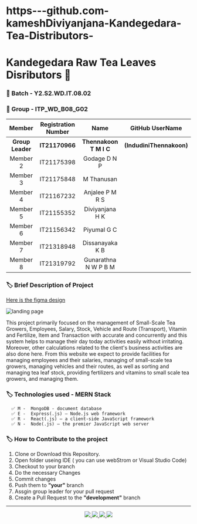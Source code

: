 # https---github.com-kameshDiviyanjana-Kandegedara-Tea-Distributors-

# **Kandegedara Raw Tea Leaves Disributors** 🍃
### 🔖 Batch - Y2.S2.WD.IT.08.02
### 🔖 Group - ITP_WD_B08_G02

|Member | Registration Number| Name | GitHub UserName |
| :---: | :---: | :---: | :---: |
|**Group Leader**| **IT21170966** | **Thennakoon T M I C** | **(IndudiniThennakoon)**| 
|Member 2|  IT21175398 |  Godage D N P| | 
|Member 3|  IT21175848 |  M Thanusan| | 
|Member 4|  IT21167232 | Anjalee P M R S| | 
|Member 5|  IT21155352 |  Diviyanjana H K| | 
|Member 6|  IT21156342 |  Piyumal G C||
|Member 7|  IT21318948 |  Dissanayaka K B ||
|Member 8| IT21319792 |  Gunarathna N W P B M| | 

### 🏷️ Brief Description of Project 
[Here is the figma design](https://www.figma.com/file/Wqvk5ie5L1shzj0jx9SmbY/Kandegedara-Tea-Distributors?node-id=0-1&t=5CxxSm9kJSbdu51i-0)

![landing page](https://user-images.githubusercontent.com/99181964/224741985-372aa845-7d19-408d-bcae-ab4a2444694d.png)


This project primarily focused on the management of Small-Scale Tea Growers, Employees, Salary, Stock, Vehicle and Route (Transport), Vitamin and Fertilize, Item and Transaction with accurate and concurrently and this system helps to manage their day today activities easily without irritating. Moreover, other calculations related to the client's business activities are also done here. From this website we expect to provide facilities for managing employees and their salaries, managing of small-scale tea growers, managing vehicles and their routes, as well as sorting and managing tea leaf stock, providing fertilizers and vitamins to small scale tea growers, and managing them.

### 🏷️ Technologies used - MERN Stack
      ✅ M -  MongoDB - document database
      ✅ E -  Express(.js) — Node.js web framework
      ✅ R -  React(.js) — a client-side JavaScript framework    
      ✅ N -  Node(.js) — the premier JavaScript web server


### 🏷️ How to Contribute to the project
01.  Clone or Download this Repository.
02.  Open folder useing IDE ( you can use webStrom or Visual Studio Code)
03.  Checkout to your branch 
04.  Do the necessary Changes
05.  Commit changes 
06.  Push them to **"your"** branch
07.  Assgin group leader for your pull request
08.  Create a Pull Request to the **"development"** branch

______________
<p align ="center">
<a href = "https://www.mongodb.com/"><img src="https://img.icons8.com/external-tal-revivo-color-tal-revivo/48/null/external-mongodb-a-cross-platform-document-oriented-database-program-logo-color-tal-revivo.png"/>
<a href = "https://expressjs.com/"><img src="https://img.icons8.com/office/48/null/express-js.png"/>
<a href = "https://reactjs.org/"><img src="https://img.icons8.com/office/48/null/react.png"/>
<a herf = "https://nodejs.org/en/"> <img src="https://img.icons8.com/fluency/48/null/node-js.png"/>
</p>
